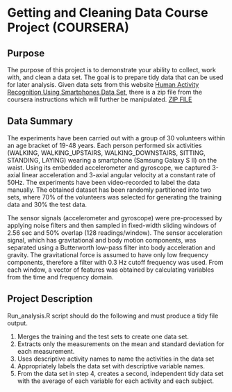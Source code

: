 # Getting and Cleaning Data Course Project (COURSERA)

## Purpose
The purpose of this project is to demonstrate your ability to collect, work with, and clean a data set. The goal is to prepare tidy data that can be used for later analysis. Given
data sets from this website [Human Activity Recognition Using Smartphones Data Set](http://archive.ics.uci.edu/ml/datasets/Human+Activity+Recognition+Using+Smartphones), 
there is a zip file from the coursera instructions which will further be manipulated.
[ZIP FILE](https://d396qusza40orc.cloudfront.net/getdata%2Fprojectfiles%2FUCI%20HAR%20Dataset.zip)

## Data Summary
The experiments have been carried out with a group of 30 volunteers within an age bracket of 19-48 years. Each person performed six activities (WALKING, WALKING_UPSTAIRS, WALKING_DOWNSTAIRS, SITTING, STANDING, LAYING) wearing a smartphone (Samsung Galaxy S II) on the waist. 
Using its embedded accelerometer and gyroscope, we captured 3-axial linear acceleration and 3-axial angular velocity at a constant rate of 50Hz. The experiments have been video-recorded to label the data manually. The obtained dataset has been randomly partitioned into two sets, 
where 70% of the volunteers was selected for generating the training data and 30% the test data. 

The sensor signals (accelerometer and gyroscope) were pre-processed by applying noise filters and then sampled in fixed-width sliding windows of 2.56 sec and 50% overlap (128 readings/window). The sensor acceleration signal, which has gravitational and body motion components, 
was separated using a Butterworth low-pass filter into body acceleration and gravity. The gravitational force is assumed to have only low frequency components, therefore a filter with 0.3 Hz cutoff frequency was used. From each window, a vector of features was obtained by 
calculating variables from the time and frequency domain.

## Project Description
Run_analysis.R script should do the following and must produce a tidy file output. 

1. Merges the training and the test sets to create one data set.
2. Extracts only the measurements on the mean and standard deviation for each measurement.
3. Uses descriptive activity names to name the activities in the data set
4. Appropriately labels the data set with descriptive variable names.
5. From the data set in step 4, creates a second, independent tidy data set with the average of each variable for each activity and each subject.
